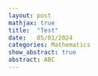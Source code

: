 ```yaml
---
layout: post
mathjax: true
title:  "Test"
date:   05/01/2024
categories: Mathematics
show_abstract: true
abstract: ABC
---
```


<script type="text/javascript" src="Main.js"></script>
<link rel="stylesheet" href="style.css">

<script type="text/javascript">
	var storedState = localStorage.getItem('elm-todo-save');
	var startingState = storedState ? JSON.parse(storedState) : null;
	var app = Elm.Main.init({ flags: startingState });
	app.ports.setStorage.subscribe(function (state) {
		localStorage.setItem('elm-todo-save', JSON.stringify(state));
	});
</script>